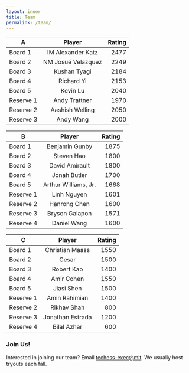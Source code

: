 ```yaml
---
layout: inner
title: Team
permalink: /team/
---
```



| A           | Player            | Rating        |
| ----------- |:-----------------:| -------------:|
| Board 1     | IM Alexander Katz | 2477          |
| Board 2     | NM Josu&eacute; Velazquez| 2249   |
| Board 3     | Kushan Tyagi   | 2184   |
| Board 4     | Richard Yi | 2153 |
| Board 5     | Kevin Lu | 2040 |
| Reserve 1   | Andy Trattner | 1970 |
| Reserve 2   | Aashish Welling | 2050 |
| Reserve 3   | Andy Wang | 2000 |


| B           | Player            | Rating        |
| ----------- |:-----------------:| -------------:|
| Board 1     | Benjamin Gunby | 1875        |
| Board 2     | Steven Hao      | 1800   |
| Board 3     | David Amirault   | 1800  |
| Board 4     | Jonah Butler | 1700 |
| Board 5     | Arthur Williams, Jr. | 1668 |
| Reserve 1   | Linh Nguyen | 1601 |
| Reserve 2   | Hanrong Chen | 1600 |
| Reserve 3   | Bryson Galapon | 1571 |
| Reserve 4   | Daniel Wang | 1600 |


| C           | Player            | Rating        |
| ----------- |:-----------------:| -------------:|
| Board 1     | Christian Maass | 1550       |
| Board 2     | Cesar      | 1500  |
| Board 3     | Robert Kao    | 1400 |
| Board 4     | Amir Cohen  | 1550 |
| Board 5     | Jiasi Shen | 1500 |
| Reserve 1   | Amin Rahimian | 1400 |
| Reserve 2   | Rikhav Shah | 800 |
| Reserve 3   | Jonathan Estrada | 1200 |
| Reserve 4   | Bilal Azhar | 600 |



### Join Us!
Interested in joining our team? Email [techess-exec@mit](mailto:techess-exec@mit.edu). We usually host tryouts each fall.

